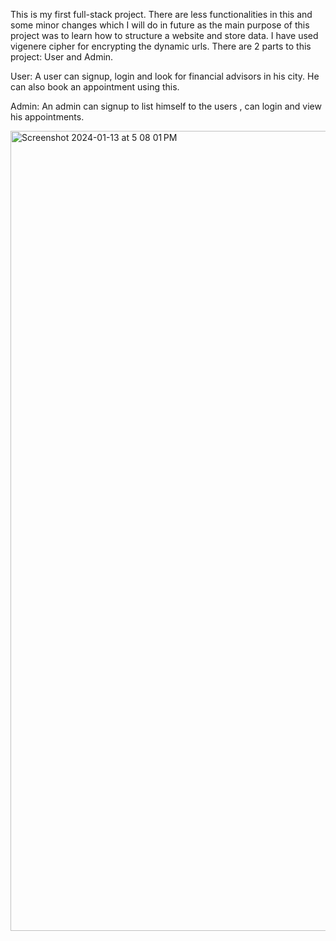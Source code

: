 This is my first full-stack project.
There are less functionalities in this and some minor changes which I will do in future as the main purpose of this project was to learn how to structure a website and store data.
I have used vigenere cipher for encrypting the dynamic urls.
There are 2 parts to this project: User and Admin.

User: 
A user can signup, login and look for financial advisors in his city. He can also book an appointment using this.

Admin:
An admin can signup to list himself to the users , can login and view his appointments.

<img width="1280" alt="Screenshot 2024-01-13 at 5 08 01 PM" src="https://github.com/HarshModi2005/django-app/assets/142230924/265dcda6-0e5d-495b-ab8c-49cf934409b6">
